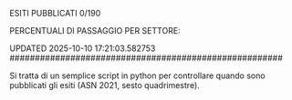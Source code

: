 ESITI PUBBLICATI 0/190 

PERCENTUALI DI PASSAGGIO PER SETTORE:

UPDATED 2025-10-10 17:21:03.582753
###################################################### 

Si tratta di un semplice script in python per controllare quando sono pubblicati gli esiti (ASN 2021, sesto quadrimestre).

